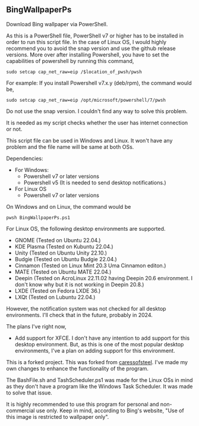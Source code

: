 ## BingWallpaperPs

Download Bing wallpaper via PowerShell.

As this is a PowerShell file, PowerShell v7 or higher has to be installed in order to run this script file.
In the case of Linux OS, I would highly recommend you to avoid the snap version and use the github release versions. More over after installing Powershell, you have to set the capabilities of powershell by running this command,

```
sudo setcap cap_net_raw=eip /$location_of_pwsh/pwsh
```

For example: If you install Powershell v7.x.y (deb/rpm), the command would be,

```
sudo setcap cap_net_raw=eip /opt/microsoft/powershell/7/pwsh
```

Do not use the snap version. I couldn't find any way to solve this problem.

It is needed as my script checks whether the user has internet connection or not.

This script file can be used in Windows and Linux. It won't have any problem and the file name will be same at both OSs.

Dependencies:

- For Windows:
  - Powershell v7 or later versions
  - Powershell v5 (It is needed to send desktop notifications.)
- For Linux OS
  - Powershell v7 or later versions


On Windows and on Linux, the command would be

```
pwsh BingWallpaperPs.ps1
```

For Linux OS, the following desktop environments are supported.

- GNOME (Tested on Ubuntu 22.04.)
- KDE Plasma (Tested on Kubuntu 22.04.)
- Unity (Tested on Ubuntu Unity 22.10.)
- Budgie (Tested on Ubuntu Budgie 22.04.)
- Cinnamon (Tested on Linux Mint 20.3 Uma Cinnamon editon.)
- MATE (Tested on Ubuntu MATE 22.04.)
- Deepin (Tested on AcroLinux 22.11.02 having Deepin 20.6 environment. I don't know why but it is not working in Deepin 20.8.)
- LXDE (Tested on Fedora LXDE 36.)
- LXQt (Tested on Lubuntu 22.04.)

However, the notification system was not checked for all desktop environments. I'll check that in the future, probably in 2024.

The plans I've right now,

- Add support for XFCE. I don't have any intention to add support for this desktop environment. But, as this is one of the most popular desktop environments, I've a plan on adding support for this environment.

This is a forked project. This was forked from [caressofsteel](https://github.com/caressofsteel/bingwallpaper). I've made my own changes to enhance the functionality of the program.

The BashFile.sh and TashScheduler.ps1 was made for the Linux OSs in mind as they don't have a program like the Windows Task Scheduler. It was made to solve that issue.

It is highly recommended to use this program for personal and non-commercial use only. Keep in mind, according to Bing's website, "Use of this image is restricted to wallpaper only".

